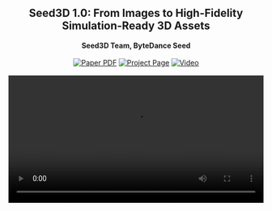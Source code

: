 <p align="center">

  <h2 align="center">Seed3D 1.0: From Images to High-Fidelity Simulation-Ready 3D Assets</h2>
  <p align="center">
    <a><strong>Seed3D Team, ByteDance Seed</strong></a>
    <br>
    <br>
        <a href="https://seed3d.github.io/Seed3D/report.pdf"><img src='https://img.shields.io/badge/arXiv-Seed3D-red' alt='Paper PDF'></a>
        <a href='https://seed.bytedance.com/seed3d'><img src='https://img.shields.io/badge/Project_Page-Seed3D-green' alt='Project Page'></a>
        <a href='https://lf3-static.bytednsdoc.com/obj/eden-cn/lzylckllz/ljhwZthlaukjlkulzlp/1021.mp4'><img src='https://img.shields.io/badge/Video-Seed3D-yellow' alt='Video'></a>
        <!-- <a href='https://console.volcengine.com/ark/region:ark+cn-beijing/experience/vision?modelId=doubao-seed3d-1-0-250928&tab=Gen3D'><img src='https://img.shields.io/badge/Demo-Seed3D-blue' alt='Demo'></a> -->
        <br>
        <br>
        <video style="width: 100%; max-width: 800px;" controls>
          <source src="https://lf3-static.bytednsdoc.com/obj/eden-cn/lzylckllz/ljhwZthlaukjlkulzlp/1021.mp4" type="video/mp4">
        </video>
  </p>
